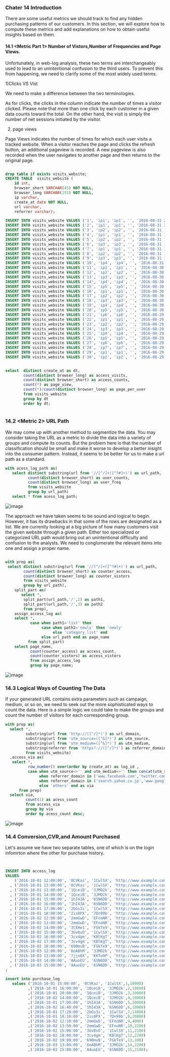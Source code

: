 ### Chater 14 Introduction 
There are some useful metrics we should track to find any hidden purchasing patterns of our customers. In this section, we will explore how to compute these metrics and add explanations on how to obtain useful insights based on them. 


#### 14.1 <Metric Part 1> Number of Vistors,Number of Frequencies and Page Views. 

Unfortunately, in web-log analysis, these two terms are interchangeably used to lead to an unintentional confusion to the third users. To prevent this from happening,  we need to clarify some of the most widely used terms.

1)Clicks VS Vist

We need to make a difference between the two terminologies.

As for clicks, the clicks in the column indicate the number of times a visitor clicked. Please note that more than one click by each customer in a given data counts toward the total. On the other hand, the visit is simply the number of net sessions initiated by the visitor.  


2) page views

Page Views indicates the number of times for which each user visits a tracked website. When a visitor reaches the page and clicks the refresh button, an additional pageview is recorded. A new pageview is also recorded when the user navigates to another page and then returns to the original page.


```sql

drop table if exists visits_website;
CREATE TABLE  visits_website (
    id int,
    browser_short VARCHAR(45) NOT NULL,
    browser_long VARCHAR(255) NOT NULL,
	ip varchar,
	create_at date NOT NULL,
	url varchar,
	referrer varchar);

INSERT INTO visits_website VALUES ('1', 'ip1', 'ip1', '', '2016-08-31 20:30:00','http://www.example.com/?utm_source=google&utm_medium=search','http://www.google.co.kr/xxx');
INSERT INTO visits_website VALUES ('2', 'ip1', 'ip1', '', '2016-08-31 20:30:00','http://www.example.com/?utm_source=google&utm_medium=search','http://www.google.co.kr/xxx');
INSERT INTO visits_website VALUES ('3', 'ip2', 'ip2', '', '2016-08-31 19:30:00','http://www.example.com/detail?id=1','');
INSERT INTO visits_website VALUES ('4', 'ip1', 'ip1', '', '2016-08-31 19:30:00','http://www.example.com/?utm_source=google&utm_medium=search','http://www.google.co.kr/xxx');
INSERT INTO visits_website VALUES ('5', 'ip2', 'ip2', '', '2016-08-31 18:30:00','http://www.example.com/detail?id=1','');
INSERT INTO visits_website VALUES ('6', 'ip3', 'ip3', '', '2016-08-31 18:30:00','http://www.example.com/list/cd','');
INSERT INTO visits_website VALUES ('7', 'ip1', 'ip1', '', '2016-08-31 17:30:00','http://www.example.com/?utm_source=google&utm_medium=search','http://www.google.co.kr/xxx');
INSERT INTO visits_website VALUES ('8', 'ip2', 'ip2', '', '2016-08-31 17:30:00','http://www.example.com/detail?id=1','');
INSERT INTO visits_website VALUES ('9', 'ip3', 'ip3', '', '2016-08-31 16:30:00','http://www.example.com/list/cd','');
INSERT INTO visits_website VALUES ('10', 'ip4', 'ip4', '', '2016-08-31 16:30:00','http://www.example.com/list/newly','http://search.yahoo.co.jp/xxx');
INSERT INTO visits_website VALUES ('11', 'ip1', 'ip1', '', '2016-08-30 20:30:00','http://www.example.com/?utm_source=google&utm_medium=search','http://www.google.co.kr/xxx');
INSERT INTO visits_website VALUES ('12', 'ip2', 'ip2', '', '2016-08-30 20:30:00','http://www.example.com/detail?id=1','');
INSERT INTO visits_website VALUES ('13', 'ip3', 'ip3', '', '2016-08-30 20:30:00','http://www.example.com/list/cd','');
INSERT INTO visits_website VALUES ('14', 'ip4', 'ip4', '', '2016-08-30 20:30:00','http://www.example.com/list/newly','http://search.yahoo.co.jp/xxx');
INSERT INTO visits_website VALUES ('15', 'ip5', 'ip5', '', '2016-08-30 20:30:00', 'http://www.example.com/?utm_source=mynavi&utm_medium=affiliate','http://www.mynavi.jp/xxx');
INSERT INTO visits_website VALUES ('16', 'ip1', 'ip1', '', '2016-08-30 20:30:00','http://www.example.com/?utm_source=google&utm_medium=search','http://www.google.co.kr/xxx');
INSERT INTO visits_website VALUES ('17', 'ip2', 'ip2', '', '2016-08-30 20:30:00','http://www.example.com/detail?id=1','');
INSERT INTO visits_website VALUES ('18', 'ip3', 'ip3', '', '2016-08-30 20:30:00','http://www.example.com/list/cd','');
INSERT INTO visits_website VALUES ('19', 'ip4', 'ip4', '', '2016-08-30 20:30:00','http://www.example.com/?utm_source=mynavi&utm_medium=affiliate','http://www.mynavi.jp/xxx');
INSERT INTO visits_website VALUES ('20', 'ip5', 'ip5', '', '2016-08-30 20:30:00','http://www.example.com/list/dvd', 'https://www.facebook.com/xxx' );
INSERT INTO visits_website VALUES ('21', 'ip6', 'ip6', '', '2016-08-29 20:30:00','http://www.example.com/detail?id=2', 'https://twitter.com/xxx'    );
INSERT INTO visits_website VALUES ('22', 'ip1', 'ip1', '', '2016-08-29 20:30:00','http://www.example.com/?utm_source=google&utm_medium=search','http://www.google.co.kr/xxx');
INSERT INTO visits_website VALUES ('23', 'ip2', 'ip2', '', '2016-08-29 20:30:00','http://www.example.com/detail?id=1','');
INSERT INTO visits_website VALUES ('24', 'ip3', 'ip3', '', '2016-08-29 20:30:00','http://www.example.com/list/cd','');
INSERT INTO visits_website VALUES ('25', 'ip4', 'ip4', '', '2016-08-29 20:30:00','http://www.example.com/list/newly','http://search.yahoo.co.jp/xxx');
INSERT INTO visits_website VALUES ('26', 'ip5', 'ip5', '', '2016-08-29 20:30:00','http://www.example.com/?utm_source=mynavi&utm_medium=affiliate','http://www.mynavi.jp/xxx');
INSERT INTO visits_website VALUES ('27', 'ip6', 'ip6', '', '2016-08-29 20:30:00','http://www.example.com/list/dvd', 'https://www.facebook.com/xxx' );
INSERT INTO visits_website VALUES ('28', 'ip7', 'ip7', '', '2016-08-29 20:30:00','http://www.example.com/detail?id=1','https://twitter.com/xxx'    );
INSERT INTO visits_website VALUES ('29', 'ip1', 'ip1', '', '2016-08-29 20:30:00','http://www.example.com/?utm_source=google&utm_medium=search','http://www.google.co.kr/xxx'  );
INSERT INTO visits_website VALUES ('30', 'ip2', 'ip2', '', '2016-08-29 20:30:00','http://www.example.com/detail?id=1','');
```
```sql

select  distinct create_at as dt,
        count(distinct browser_long) as access_visits,
		count(distinct browser_short) as access_counts,
		count(*) as page_view,
		count(*)/count(distinct browser_long) as page_per_user
		from visits_website
		group by dt
		order by dt;
		

```

### 14.2 <Metric 2> URL Path

We may come up with another method to segmentize the data. You may consider taking the URL as a metric to divide the data into a variety of groups and compute its counts. But the problem here is that the number of classification should be small and make it worse to develop a better insight into the consumer pattern. Instead, it seems to be better for us to make a url path as a standard.


```sql
with acess_log_path as(
   select distinct substring(url from '//[^/]+([^?#]+)') as url_path,
	      count(distinct browser_short) as user_counts,
	      count(distinct browser_long) as user_freq
	      from visits_website
	      group by url_path)
   select * from acess_log_path;

```
![image](https://user-images.githubusercontent.com/53164959/87244027-d612de80-c475-11ea-82f0-4719936f5e86.png)


The approach we have taken seems to be sound and logical to begin. However, it has its drawbacks in that some of the rows are designated as a list. We are currently looking at a big picture of how many customers visit the given website through a given path. Either too specialized or categorized URL path would bring out an unintentional difficulty and confusion to the analysts. We need to conglomerate the relevant items into one and assign a proper name.

```sql

with prep as(
 select distinct substring(url from '//[^/]+([^?#]+)') as url_path,
	    count(distinct browser_short) as counter_access,
	    count(distinct browser_long) as counter_vistors
	    from visits_website
	    group by url_path),
    split_part as(
       select *,
        split_part(url_path,'/',2) as path1,
        split_part(url_path,'/',3) as path2
        from prep),
    assign_access_log as(
	select *,
           case when path1='list' then
		        case when path2='newly' then 'newly'
		             else 'category_list' end
		        else url_path end as page_name
	      from split_part)
	select page_name,
	       count(counter_access) as access_count,
		   count(counter_vistors) as access_vistors
		   from assign_access_log
		   group by page_name;
```

![image](https://user-images.githubusercontent.com/53164959/87244579-1162dc80-c479-11ea-9627-ad06b609fe0c.png)

### 14.3 Logical Ways of Counting The Data

If your generated URL contains extra parameters such as campaign, medium, or so on, we need to seek out the more sophisticated ways to count the data. Here is a simple logic we could take to make the groups and count the number of visitors for each corresponding group.


```sql
with prep as(
  select *,
	     substring(url from 'http://([^/]*)') as url_domain,
	     substring(url from 'utm_source=([^&]*)') as utm_source,
	     substring(url from 'utm_medium=([^&]*)') as utm_medium,
	     substring(referrer from 'https?://([^/]*)') as referrer_domain
	     from visits_website)
  ,access_via as(
   select *,
	      row_number() over(order by create_at) as log_id ,
	      case when utm_source<>'' and utm_medium<>'' then concat(utm_source,'-',utm_medium) 
               when referrer_domain in ('www.facebook.com','twitter.com') then 'social'
	           when referrer_domain in ('search.yahoo.co.jp','www.google.co.kr') then 'search'
	           else 'others' end as via
	  from prep)
  select via,
         count(1) as acess_count
		 from access_via
		 group by via
		 order by acess_count desc;

```
![image](https://user-images.githubusercontent.com/53164959/87295975-03788e80-c541-11ea-915d-5797a272fa34.png)

### 14.4 Conversion,CVR,and Amount Purchased

Let's assume we have two separate tables, one of which is on the login infomrton where the other for purchase history. 
```sql


INSERT INTO access_log
VALUES
    ('2016-10-01 12:00:00', '0CVKaz', '1CwlSX', 'http://www.example.com/?utm_source=google&utm_medium=search'       , 'http://www.google.co.jp/xxx'      )
  , ('2016-10-01 13:00:00', '0CVKaz', '1CwlSX', 'http://www.example.com/detail?id=1'                                , ''                                 )
  , ('2016-10-01 13:00:00', '1QceiB', '3JMO2k', 'http://www.example.com/list/cd'                                    , ''                                 )
  , ('2016-10-01 14:00:00', '1QceiB', '3JMO2k', 'http://www.example.com/detail?id=1'                                , 'http://search.google.co.jp/xxx'   )
  , ('2016-10-01 15:00:00', '1hI43A', '6SN6DD', 'http://www.example.com/list/newly'                                 , ''                                 )
  , ('2016-10-02 16:00:00', '1hI43A', '6SN6DD', 'http://www.example.com/list/cd'                                    , 'http://www.example.com/list/newly')
  , ('2016-10-01 17:00:00', '2bGs3i', '1CwlSX', 'http://www.example.com/'                                           , ''                                 )
  , ('2016-10-01 18:00:00', '2is8PX', '7Dn99b', 'http://www.example.com/detail?id=2'                                , 'https://twitter.com/xxx'          )
  , ('2016-10-02 12:00:00', '2mmGwD', 'EFnoNR', 'http://www.example.com/'                                           , ''                                 )
  , ('2016-10-02 13:00:00', '2mmGwD', 'EFnoNR', 'http://www.example.com/list/cd'                                    , 'http://search.google.co.jp/xxx'   )
  , ('2016-10-02 14:00:00', '3CEHe1', 'FGkTe9', 'http://www.example.com/list/dvd'                                   , ''                                 )
  , ('2016-10-02 15:00:00', '3Gv8vO', '1CwlSX', 'http://www.example.com/detail?id=2'                                , ''                                 )
  , ('2016-10-02 16:00:00', '3cv4gm', 'KBlKgT', 'http://www.example.com/list/newly'                                 , 'http://search.yahoo.co.jp/xxx'    )
  , ('2016-10-02 17:00:00', '3cv4gm', 'KBlKgT', 'http://www.example.com/'                                           , 'https://www.facebook.com/xxx'     )
  , ('2016-10-02 18:00:00', '690mvB', 'FGkTe9', 'http://www.example.com/list/dvd?utm_source=yahoo&utm_medium=search', 'http://www.yahoo.co.jp/xxx'       )
  , ('2016-10-03 12:00:00', '6oABhM', '3JMO2k', 'http://www.example.com/detail?id=3'                                , 'http://search.yahoo.co.jp/xxx'    )
  , ('2016-10-03 13:00:00', '7jjxQX', 'KKTw9P', 'http://www.example.com/?utm_source=mynavi&utm_medium=affiliate'    , 'http://www.mynavi.jp/xxx'         )
  , ('2016-10-03 14:00:00', 'AAuoEU', '6SN6DD', 'http://www.example.com/list/dvd'                                   , 'https://www.facebook.com/xxx'     )
  , ('2016-10-03 15:00:00', 'AAuoEU', '6SN6DD', 'http://www.example.com/list/newly'                                 , ''                                 )
;

insert into purchase_log 
   values ('2016-10-01 15:00:00', '0CVKaz', '1CwlSX',1,10000)
          ,('2016-10-01 16:00:00', '1QceiB', '3JMO2k',2,10000)
		  ,('2016-10-01 20:00:00', '1QceiB', '3JMO2k',3,10000)
		  ,('2016-10-02 14:00:00', '1QceiB', '3JMO2k',4,10000)
          ,('2016-10-01 17:00:00', '1hI43A', '6SN6DD',5,20000)
		  ,('2016-10-02 16:40:00', '1hI43A', '6SN6DD',6,10000)
		  ,('2016-10-01 17:20:00', '2bGs3i', '1CwlSX',7,14000)
		  ,('2016-10-01 18:10:00', '2is8PX', '7Dn99b',8,20000)
		  ,('2016-10-02 12:10:00', '2mmGwD', 'EFnoNR',9,4000)
		  ,('2016-10-02 13:50:00', '2mmGwD', 'EFnoNR',10,2200)
		  ,('2016-10-02 15:00:00', '3Gv8vO', '1CwlSX',11,2100)
		  ,('2016-10-02 18:00:00', '3cv4gm', 'KBlKgT',12,2200)
		  ,('2016-10-02 19:00:00', '690mvB', 'FGkTe9',13,100)
		  ,('2016-10-03 13:00:00', '6oABhM', '3JMO2k',14,2200)
		  ,('2016-10-03 15:00:00', 'AAuoEU', '6SN6DD',15,2100);

```
